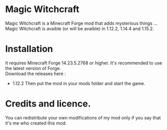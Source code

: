 # Magic Witchcraft
Magic Witchcraft is a Minecraft Forge mod that adds mysterious things ...  
Magic Witchcraft is avaible (or will be avaible) in 1.12.2, 1.14.4 and 1.15.2.
# Installation
It requires Minecraft Forge 14.23.5.2768 or higher. It's recommended to use the latest version of Forge.  
Download the releases here :
- 1.12.2
  Then put the mod in your mods folder and start the game.  
# Credits and licence.
You can redistribute your own modifications of my mod only if you say that it's me who created this mod.
